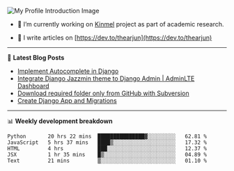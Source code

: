 ![My Profile Introduction Image](https://i.ibb.co/tLFZ15Q/gh.png)

- 🔭 I’m currently working on [Kinmel](https://github.com/thearjun/kinmel) project as part of academic research.

- 📝 I write articles on [https://dev.to/thearjun](https://dev.to/thearjun)

-------

📕 **Latest Blog Posts**
<!-- BLOG-POST-LIST:START -->
- [Implement Autocomplete in Django](https://dev.to/thearjun/implement-autocomplete-in-django-3h20)
- [Integrate Django Jazzmin theme to Django Admin | AdminLTE Dashboard](https://dev.to/thearjun/integrate-django-jazzmin-theme-to-django-admin-adminlte-dashboard-5aao)
- [Download required folder only from GitHub with Subversion](https://dev.to/thearjun/download-required-folder-only-from-github-with-subversion-2gpc)
- [Create Django App and Migrations](https://dev.to/thearjun/create-django-app-and-migrations-1km8)
<!-- BLOG-POST-LIST:END -->

-------

📊 **Weekly development breakdown**
<!--START_SECTION:waka-->
```text
Python       20 hrs 22 mins  ███████████████▓░░░░░░░░░   62.81 % 
JavaScript   5 hrs 37 mins   ████▒░░░░░░░░░░░░░░░░░░░░   17.32 % 
HTML         4 hrs           ███░░░░░░░░░░░░░░░░░░░░░░   12.37 % 
JSX          1 hr 35 mins    █▒░░░░░░░░░░░░░░░░░░░░░░░   04.89 % 
Text         21 mins         ▒░░░░░░░░░░░░░░░░░░░░░░░░   01.10 % 
```
<!--END_SECTION:waka-->
<img src='https://profile-counter.glitch.me/thearjun/count.svg' width='0px'>
